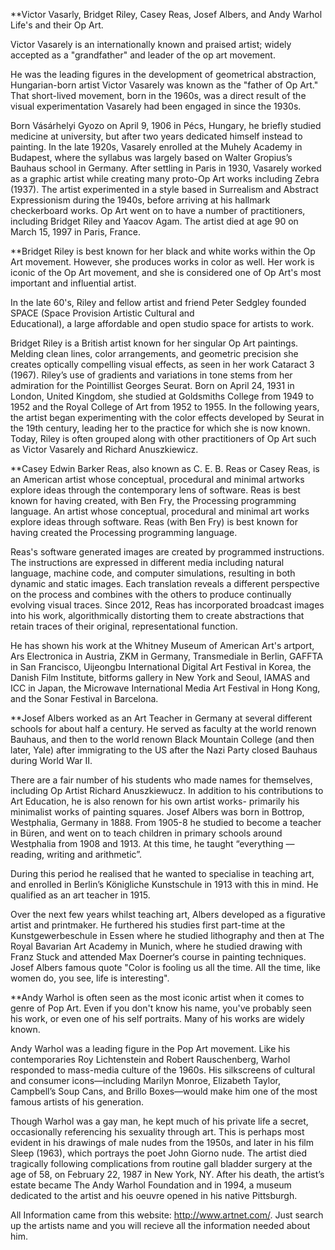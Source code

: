 **Victor Vasarly, Bridget Riley, Casey Reas, Josef Albers, and Andy Warhol Life's and their Op Art.

  Victor Vasarely is an internationally known and praised artist; widely accepted as a "grandfather" and leader of the op art movement.

  He was the leading figures in the development of geometrical abstraction, Hungarian-born artist Victor Vasarely was 
known as the "father of Op Art." That short-lived movement, born in the 1960s, was a direct result of the visual 
experimentation Vasarely had been engaged in since the 1930s.

   Born Vásárhelyi Gyozo on April 9, 1906 in Pécs, Hungary, he briefly studied medicine at university, but after two years 
 dedicated himself instead to painting. In the late 1920s, Vasarely enrolled at the Muhely Academy in Budapest, where the 
 syllabus was largely based on Walter Gropius’s Bauhaus school in Germany. After settling in Paris in 1930, Vasarely worked 
 as a graphic artist while creating many proto-Op Art works including Zebra (1937). The artist experimented in a style based 
 in Surrealism and Abstract Expressionism during the 1940s, before arriving at his hallmark checkerboard works. Op Art went 
 on to have a number of practitioners, including Bridget Riley and Yaacov Agam. The artist died at age 90 on March 15, 1997 
 in Paris, France.


   **Bridget Riley is best known for her black and white works within the Op Art movement. However, she produces works in 
color as well. Her work is iconic of the Op Art movement, and she is considered one of Op Art's most important and 
influential artist.
  
  In the late 60's, Riley and fellow artist and friend Peter Sedgley founded SPACE (Space Provision Artistic Cultural and   
Educational), a large affordable and open studio space for artists to work.


  Bridget Riley is a British artist known for her singular Op Art paintings. Melding clean lines, color arrangements, and 
geometric precision she creates optically compelling visual effects, as seen in her work Cataract 3 (1967). Riley’s use of 
gradients and variations in tone stems from her admiration for the Pointillist Georges Seurat. Born on April 24, 1931 in 
London, United Kingdom, she studied at Goldsmiths College from 1949 to 1952 and the Royal College of Art from 1952 to 1955. 
In the following years, the artist began experimenting with the color effects developed by Seurat in the 19th century, 
leading her to the practice for which she is now known. Today, Riley is often grouped along with other practitioners of Op 
Art such as Victor Vasarely and Richard Anuszkiewicz.


  **Casey Edwin Barker Reas, also known as C. E. B. Reas or Casey Reas, is an American artist whose conceptual, procedural 
and minimal artworks explore ideas through the contemporary lens of software. Reas is best known for having created, with 
Ben Fry, the Processing programming language. An artist whose conceptual, procedural and minimal art works explore ideas 
through software. Reas (with Ben Fry) is best known for having created the Processing programming language.

  Reas's software generated images are created by programmed instructions. The instructions are expressed in different media 
including natural language, machine code, and computer simulations, resulting in both dynamic and static images. Each 
translation reveals a different perspective on the process and combines with the others to produce continually evolving 
visual traces. Since 2012, Reas has incorporated broadcast images into his work, algorithmically distorting them to create 
abstractions that retain traces of their original, representational function.

  He has shown his work at the Whitney Museum of American Art's artport, Ars Electronica in Austria, ZKM in Germany, 
Transmediale in Berlin, GAFFTA in San Francisco, Uijeongbu International Digital Art Festival in Korea, the Danish Film 
Institute, bitforms gallery in New York and Seoul, IAMAS and ICC in Japan, the Microwave International Media Art Festival in 
Hong Kong, and the Sonar Festival in Barcelona.


  **Josef Albers worked as an Art Teacher in Germany at several different schools for about half a century. He served as 
faculty at the world renown Bauhaus, and then to the world renown Black Mountain College (and then later, Yale) after 
immigrating to the US after the Nazi Party closed Bauhaus during World War II.

  There are a fair number of his students who made names for themselves, including Op Artist Richard Anuszkiewucz. In 
addition to his contributions to Art Education, he is also renown for his own artist works- primarily his minimalist works 
of painting squares. Josef Albers was born in Bottrop, Westphalia, Germany in 1888. From 1905-8 he studied to become a 
teacher in Büren, and went on to teach children in primary schools around Westphalia from 1908 and 1913. At this time, he 
taught “everything — reading, writing and arithmetic”.

  During this period he realised that he wanted to specialise in teaching art, and enrolled in Berlin’s Königliche 
Kunstschule in 1913 with this in mind. He qualified as an art teacher in 1915.

  Over the next few years whilst teaching art, Albers developed as a figurative artist and printmaker. He furthered his 
studies first part-time at the Kunstgewerbeschule in Essen where he studied lithography and then at The Royal Bavarian Art 
Academy in Munich, where he studied drawing with Franz Stuck and attended Max Doerner‘s course in painting techniques.
Josef Albers famous quote "Color is fooling us all the time. All the time, like women do, you see, life is interesting".


  **Andy Warhol is often seen as the most iconic artist when it comes to genre of Pop Art. Even if you don't know his name, 
you've probably seen his work, or even one of his self portraits. Many of his works are widely known.

  Andy Warhol was a leading figure in the Pop Art movement. Like his contemporaries Roy Lichtenstein and Robert Rauschenberg, Warhol responded to mass-media culture of the 1960s. His silkscreens of cultural and consumer icons—including Marilyn Monroe, Elizabeth Taylor, Campbell’s Soup Cans, and Brillo Boxes—would make him one of the most famous artists of his generation.
  
   Though Warhol was a gay man, he kept much of his private life a secret, occasionally referencing his sexuality through 
art. This is perhaps most evident in his drawings of male nudes from the 1950s, and later in his film Sleep (1963), which 
portrays the poet John Giorno nude. The artist died tragically following complications from routine gall bladder surgery at 
the age of 58, on February 22, 1987 in New York, NY. After his death, the artist’s estate became The Andy Warhol Foundation 
and in 1994, a museum dedicated to the artist and his oeuvre opened in his native Pittsburgh.


All Information came from this website: http://www.artnet.com/. Just search up the artists name and you will recieve all the information needed about him.


  

